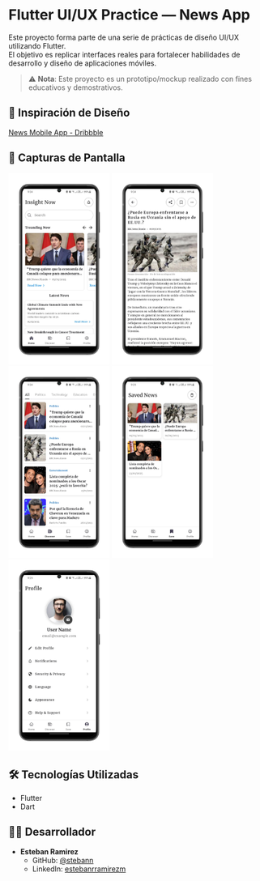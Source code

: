 # Flutter UI/UX Practice — News App

Este proyecto forma parte de una serie de prácticas de diseño UI/UX utilizando Flutter.  
El objetivo es replicar interfaces reales para fortalecer habilidades de desarrollo y diseño de aplicaciones móviles.

> ⚠️ **Nota**: Este proyecto es un prototipo/mockup realizado con fines educativos y demostrativos.

## 🎨 Inspiración de Diseño
[News Mobile App - Dribbble](https://dribbble.com/shots/25403026-News-Mobile-App)

## 📱 Capturas de Pantalla

<p float="left">
  <img src="assets/github-screenshots/news-photo-1.png" width="200" />
  <img src="assets/github-screenshots/news-photo-2.png" width="200" />
  <img src="assets/github-screenshots/news-photo-3.png" width="200" />
  <img src="assets/github-screenshots/news-photo-4.png" width="200" />
  <img src="assets/github-screenshots/news-photo-5.png" width="200" />
</p>

## 🛠️ Tecnologías Utilizadas
- Flutter
- Dart

## 👨‍💻 Desarrollador

- **Esteban Ramirez**
  - GitHub: [@stebann](https://github.com/stebann)
  - LinkedIn: [estebanrramirezm](https://linkedin.com/in/estebanrramirezm)
